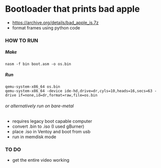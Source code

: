 # Bootloader that prints bad apple

- https://archive.org/details/bad_apple_is.7z
- format frames using python code

### HOW TO RUN
##### Make
``` nasm -f bin boot.asm -o os.bin ```
##### Run
```qemu-system-x86_64 os.bin ```  
```qemu-system-x86_64 -device ide-hd,drive=dr,cyls=10,heads=16,secs=63 -drive if=none,id=dr,format=raw,file=os.bin```
###### or alternatively run on bare-metal
- requires legacy boot capable computer
- convert .bin to .iso (I used gBurner)
- place .iso in Ventoy and boot from usb
- run in memdisk mode

### TO DO
- get the entire video working
